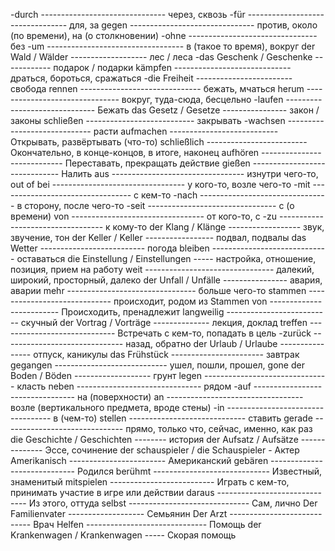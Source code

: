 -durch ------------------------------- через, сквозь
-für --------------------------------- для, за
gegen ------------------------------- против, около (по времени), на (о столкновении)
-ohne -------------------------------- без
-um ---------------------------------- в (такое то время), вокруг
der Wald / Wälder ------------------- лес / леса
-das Geschenk / Geschenke ------------ подарок / подарки 
kämpfen ----------------------------- драться, бороться, сражаться
-die Freiheit ------------------------ свобода
rennen ------------------------------ бежать, мчаться
herum ------------------------------- вокруг, туда-сюда, бесцельно
-laufen ------------------------------ Бежать
das Gesetz / Gesetze ---------------- закон / законы
schließen --------------------------- закрывать
-wachsen ----------------------------- расти
aufmachen --------------------------- Открывать, развёртывать (что-то)
schließlich ------------------------- Окончательно, в конце-концов, в итоге, наконец
aufhören ---------------------------- Переставать, прекращать действие
gießen ------------------------------ Налить
aus	--------------------------------- изнутри чего-то, out of
bei --------------------------------- у кого-то, возле чего-то
-mit --------------------------------- с кем-то
-nach -------------------------------- в сторону, после чего-то
-seit -------------------------------- с (о времени)
von --------------------------------- от кого-то, с
-zu ---------------------------------- к кому-то
der Klang / Klänge ------------------ звук, звучение, тон
der Keller / Keller ----------------- подвал, подвалы
das Wetter -------------------------- погода
bleiben ----------------------------- оставаться
die Einstellung / Einstellungen ----- настройка, отношение, позиция, прием на работу
weit -------------------------------- далекий, широкий, просторный, далеко
der Unfall / Unfälle ---------------- авария, аварии
mehr -------------------------------- больше чего-то
stammen ----------------------------- происходит, родом из
Stammen von ------------------------- Происходить, пренадлежит
langweilig -------------------------- скучный
der Vortrag / Vorträge -------------- лекция, доклад
treffen ----------------------------- Встречать с кем-то, попадать в цель
-zurück ------------------------------ назад, обратно
der Urlaub / Urlaube ---------------- отпуск, каникулы
das Frühstück ----------------------- завтрак
gegangen ---------------------------- ушел, пошли, прошел, gone
der Boden / Böden ------------------- грунт
legen ------------------------------- класть
neben ------------------------------- рядом
-auf --------------------------------- на (поверхности)
an ---------------------------------- возле (вертикального предмета, вроде стены)
-in ---------------------------------- в (чем-то)
stellen ----------------------------- ставить
gerade ------------------------------ прямо, только что, сейчас, именно, как раз
die Geschichte / Geschichten -------- история
der Aufsatz / Aufsätze -------------- Эссе, сочинение
der schauspieler / die Schauspieler - Актер
Amerikanisch ------------------------ Американский
gebären ----------------------------- Родился
berühmt ----------------------------- Известный, знаменитый
mitspielen -------------------------- Играть с кем-то, принимать участие в игре или действии
daraus ------------------------------ Из этого, оттуда
selbst ------------------------------ Сам, лично
Der Familienvater ------------------- Семьянин
Der Arzt ---------------------------- Врач
Helfen ------------------------------ Помощь
der Krankenwagen / Krankenwagen ----- Скорая помощь